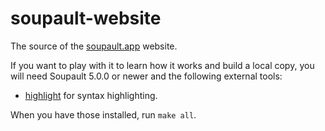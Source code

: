 soupault-website
================

The source of the [soupault.app](https://soupault.app) website.

If you want to play with it to learn how it works and build a local copy,
you will need Soupault 5.0.0 or newer and the following external tools:

* [highlight](http://www.andre-simon.de/doku/highlight/en/highlight.php) for syntax highlighting.

When you have those installed, run `make all`.
